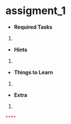 # assigment_1
- **Required Tasks**  
1. 

- **Hints**  
1. 

- **Things to Learn**  
1. 

- **Extra**  
1. 

 <font color = #e32472>****</font>